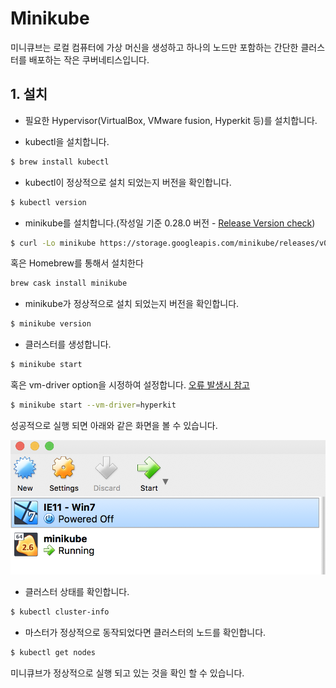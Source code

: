 # Minikube
미니큐브는 로컬 컴퓨터에 가상 머신을 생성하고 하나의 노드만 포함하는 간단한 클러스터를 배포하는 작은 쿠버네티스입니다.

## 1. 설치
  * 필요한 Hypervisor(VirtualBox, VMware fusion, Hyperkit 등)를 설치합니다.

  * kubectl을 설치합니다.
  ~~~bash
  $ brew install kubectl
  ~~~


  * kubectl이 정상적으로 설치 되었는지 버전을 확인합니다.
  ~~~bash
  $ kubectl version
  ~~~


  * minikube를 설치합니다.(작성일 기준 0.28.0 버전 - [Release Version check](https://github.com/kubernetes/minikube/releases))
  ~~~bash
  $ curl -Lo minikube https://storage.googleapis.com/minikube/releases/v0.28.0/minikube-darwin-amd64 && chmod +x minikube && sudo mv minikube /usr/local/bin/
  ~~~
  혹은 Homebrew를 통해서 설치한다 
  ~~~bash
  brew cask install minikube
  ~~~


  * minikube가 정상적으로 설치 되었는지 버전을 확인합니다.
  ~~~bash
  $ minikube version
  ~~~


  * 클러스터를 생성합니다. 
  ~~~bash
  $ minikube start
  ~~~
  혹은 vm-driver option을 시정하여 설정합니다. [오류 발생시 참고](https://github.com/kubernetes/minikube/blob/master/docs/drivers.md#hyperkit-driver)
  ~~~bash
  $ minikube start --vm-driver=hyperkit
  ~~~
  
  성공적으로 실행 되면 아래와 같은 화면을 볼 수 있습니다.

  ![VirtualBox에 minikube가 올라간 모습](./image/virtualbox.png)


  * 클러스터 상태를 확인합니다.
  ~~~bash
  $ kubectl cluster-info
  ~~~


  * 마스터가 정상적으로 동작되었다면 클러스터의 노드를 확인합니다.
  ~~~bash
  $ kubectl get nodes
  ~~~

  미니큐브가 정상적으로 실행 되고 있는 것을 확인 할 수 있습니다.
